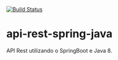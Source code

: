 [![Build Status](https://travis-ci.org/leandroseverino/api-restfull-spring-boot-java-8-guia-referencia.svg?branch=master)](https://travis-ci.org/leandroseverino/api-restfull-spring-boot-java-8-guia-referencia)
# api-rest-spring-java
API Rest utilizando o SpringBoot e Java 8.
